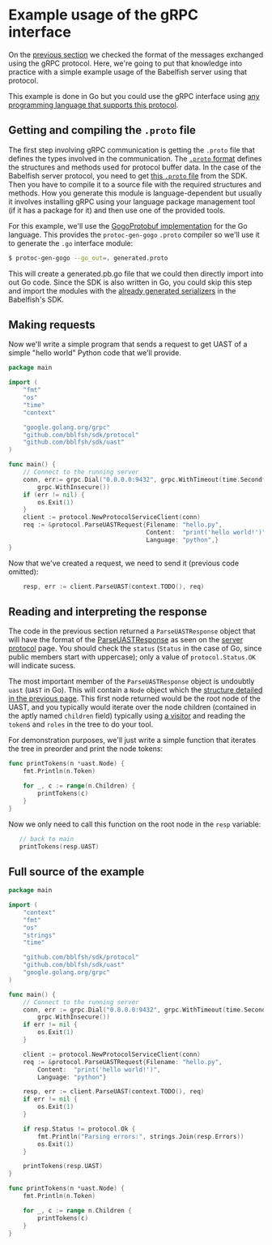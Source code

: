 # Example usage of the gRPC interface

On the [previous section](server-protocol.md) we checked the format of the
messages exchanged using the gRPC protocol. Here, we're going to put that
knowledge into practice with a simple example usage of the Babelfish server using
that protocol.

This example is done in Go but you could use the gRPC interface using [any
programming language that supports this protocol](http://www.grpc.io/about#osp).

## Getting and compiling the `.proto` file

The first step involving gRPC communication is getting the `.proto` file that
defines the types involved in the communication. The [`.proto`
format](https://developers.google.com/protocol-buffers/docs/proto) defines the
structures and methods used for protocol buffer data. In the case of the Babelfish
server protocol, you need to get [this `.proto`
file](https://github.com/bblfsh/sdk/blob/master/protocol/generated.proto) from the
SDK. Then you have to compile it to a source file with the required structures and
methods. How you generate this module is language-dependent but usually it
involves installing gRPC using your language package management tool (if it has a
package for it) and then use one of the provided tools.

For this example, we'll use the [GogoProtobuf
implementation](https://github.com/gogo/protobuf) for the Go language. This
provides the `protoc-gen-gogo` `.proto` compiler so we'll use it to generate the
`.go` interface module:

```bash
$ protoc-gen-gogo --go_out=. generated.proto
```

This will create a generated.pb.go file that we could then directly import into
out Go code. Since the SDK is also written in Go, you could skip this step and
import the modules with the [already generated
serializers](https://github.com/bblfsh/sdk/blob/master/protocol/generated.pb.go)
in the Babelfish's SDK.

## Making requests

Now we'll write a simple program that sends a request to get UAST of a simple 
"hello world" Python code that we'll provide. 

```go
package main

import (
    "fmt"
    "os"
    "time"
    "context"

    "google.golang.org/grpc"
    "github.com/bblfsh/sdk/protocol"
    "github.com/bblfsh/sdk/uast"
)

func main() {
    // Connect to the running server
    conn, err:= grpc.Dial("0.0.0.0:9432", grpc.WithTimeout(time.Second*2), 
        grpc.WithInsecure())
    if (err != nil) {
        os.Exit(1)
    }
    client := protocol.NewProtocolServiceClient(conn)
    req := &protocol.ParseUASTRequest{Filename: "hello.py",
                                      Content:  "print('hello world!')",
                                      Language: "python",}
}
```

Now that we've created a request, we need to send it (previous code omitted):

```go
    resp, err := client.ParseUAST(context.TODO(), req)
```


## Reading and interpreting the response

The code in the previous section returned a `ParseUASTResponse` object that will
have the format of the [ParseUASTResponse](server-protocol.md#ParseUASTResponse)
as seen on the [server protocol](server-protocol.md) page. You should check
the `status` (`Status` in the case of Go, since public members start with
uppercase); only a value of `protocol.Status.OK` will indicate sucess.

The most important member of the `ParseUASTResponse` object is undoubtly
`uast` (`UAST` in Go). This will contain a `Node` object which the [structure
detailed in the previous page](server-protocol.md#Nodes). This first node
returned would be the root node of the UAST, and you typically would iterate over
the node children (contained in the aptly named `children` field) typically using
[a visitor](https://en.wikipedia.org/wiki/Visitor_pattern) and 
reading the `token`s and `roles` in the tree to do your tool.

For demonstration purposes, we'll just write a simple function that iterates
the tree in preorder and print the node tokens:

```go
func printTokens(n *uast.Node) {
    fmt.Println(n.Token)

    for _, c := range(n.Children) {
        printTokens(c)
    }
}
```

Now we only need to call this function on the root node in the `resp` variable:

```go
   // back to main
   printTokens(resp.UAST)
```

## Full source of the example

```go
package main

import (
	"context"
	"fmt"
	"os"
	"strings"
	"time"

	"github.com/bblfsh/sdk/protocol"
	"github.com/bblfsh/sdk/uast"
	"google.golang.org/grpc"
)

func main() {
	// Connect to the running server
	conn, err := grpc.Dial("0.0.0.0:9432", grpc.WithTimeout(time.Second*2),
		grpc.WithInsecure())
	if err != nil {
		os.Exit(1)
	}

	client := protocol.NewProtocolServiceClient(conn)
	req := &protocol.ParseUASTRequest{Filename: "hello.py",
		Content:  "print('hello world!')",
		Language: "python"}

	resp, err := client.ParseUAST(context.TODO(), req)
	if err != nil {
		os.Exit(1)
	}

	if resp.Status != protocol.Ok {
		fmt.Println("Parsing errors:", strings.Join(resp.Errors))
		os.Exit(1)
	}

	printTokens(resp.UAST)
}

func printTokens(n *uast.Node) {
	fmt.Println(n.Token)

	for _, c := range n.Children {
		printTokens(c)
	}
}
```
